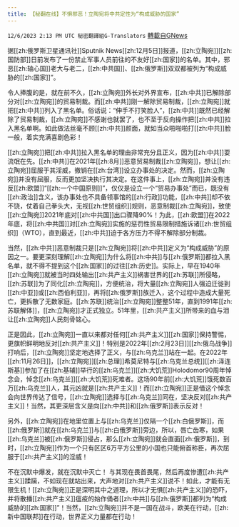 ```yaml
---
title: 【秘翻在线】不惧邪恶！立陶宛将中共定性为“构成威胁的国家”
---
```

`12/6/2023 2:13 PM UTC 秘密翻譯組G-Translators` [轉載自GNews](https://gnews.org/articles/2078356)

据[[zh:俄罗斯卫星通讯社]]Sputnik News[[zh:12月5日]]报道，[[zh:立陶宛]][[zh:国防部]]日前发布了一份禁止军事人员前往的不友好[[zh:国家]]的名单。其中，邪恶[[zh:轴心国]]老大与老二，[[zh:中共国]]、[[zh:俄罗斯]]双双都被列为“构成威胁的[[zh:国家]]”。

令人捧腹的是，就在前不久，[[zh:立陶宛]]外长对外界宣布，[[zh:中共]]已解除部分对[[zh:立陶宛]]的贸易制裁。而[[zh:中共]]刚一解除贸易制裁，[[zh:立陶宛]]就把[[zh:中共]]列入了黑名单。俗话说：“伸手不打笑脸人”，[[zh:中共]]既然已经解除了贸易制裁，[[zh:立陶宛]]不感谢也就罢了，也不至于反向操作把[[zh:中共]]拉入黑名单啊。如此做法丝毫不顾[[zh:中共]]颜面，就如当众啪啪啪打[[zh:中共]]脸一般，着实充满喜剧色彩！

[[zh:立陶宛]]把[[zh:中共]]拉入黑名单的理由非常充分且正义，因为[[zh:中共]]耍流氓在先。[[zh:中共]]在2021年[[zh:8月]]恶意贸易制裁[[zh:立陶宛]]，想让[[zh:立陶宛]]屈服于其淫威，撤销在[[zh:台湾]]设立办事处的决定。然而，[[zh:立陶宛]]并没有屈服，反而更加坚决执行其决定。在这件事上，[[zh:立陶宛]]并没有违反[[zh:欧盟]]“[[zh:一个中国原则]]”，仅仅是设立一个“贸易办事处”而已，既没有[[zh:政治]]含义，该办事处也不具备领事馆的[[zh:行政]]功能，[[zh:中共]]却不依不饶，仗着自己拳头大，无视[[zh:世贸组织]]规则，恶意制裁[[zh:立陶宛]]，致使[[zh:立陶宛]]2021年底对[[zh:中共国]]出口骤降90%！为此，[[zh:欧盟]]在2022年底，将[[zh:中共国]]对[[zh:立陶宛]]实施的惩罚性贸易限制措施诉诸[[zh:世贸组织]]（WTO），直到最近，[[zh:中共]]迫于各方压力不得不解除部分制裁。

当然，[[zh:中共]]恶意制裁只是[[zh:立陶宛]]将[[zh:中共]]定义为“构成威胁”的原因之一。要更深刻理解[[zh:立陶宛]]为什么将[[zh:中共]]与[[zh:俄罗斯]]都拉入黑名单，就不得不提到这个[[zh:国家]]的过往[[zh:历史]]。实际上，早在1940年[[zh:立陶宛]]就被当时四处输出[[zh:共产主义]]祸害世界的[[zh:苏联]]所侵略，[[zh:苏联]]为了同化[[zh:立陶宛]]，方便统治，将大量[[zh:立陶宛]]人强迫迁徙到[[zh:中亚]]或[[zh:西伯利亚]]，再将[[zh:俄罗斯]]族迁入，这个过程中造成大量死亡，更拆散了无数家庭。[[zh:苏联]]统治[[zh:立陶宛]]整整51年，直到1991年[[zh:苏联解体]]，[[zh:立陶宛]]才正式独立。51年里，[[zh:共产主义]]所带来的血与泪让[[zh:立陶宛]]人民刻骨铭心。

正是因此，[[zh:立陶宛]]一直以来都对任何[[zh:共产主义]][[zh:国家]]保持警惕，更旗帜鲜明地反对[[zh:共产主义]]！特别是2022年[[zh:2月23日]][[zh:俄乌战争]]打响后，[[zh:立陶宛]]坚定地选择了正义，与[[zh:乌克兰]]站在一起。在2022年[[zh:11月26日]]，[[zh:立陶宛]][[zh:总理]]希莫尼特与[[zh:乌克兰总统]][[zh:泽连斯基]]参加了在[[zh:基辅]]举行的[[zh:乌克兰]][[zh:大饥荒]]Holodomor90周年悼念会，悼念[[zh:乌克兰]][[zh:大饥荒]]死难者。这场90年前[[zh:大饥荒]]饿死数百万[[zh:乌克兰]]人，其元凶就是[[zh:共产主义]]！而[[zh:立陶宛]]正是借这个悼念会向世界传达了信号，[[zh:立陶宛]]选择与[[zh:乌克兰]]同在，坚决反对[[zh:共产主义]]！当然，其更深层含义是向[[zh:中共]]和[[zh:俄罗斯]]表示反对！

另外，[[zh:立陶宛]]在地里位置上与[[zh:乌克兰]]仅隔一个[[zh:白俄罗斯]]，而[[zh:俄罗斯]]就在[[zh:乌克兰]]与[[zh:白俄罗斯]]旁边，所以，唇亡齿寒，如果[[zh:乌克兰]]被[[zh:俄罗斯]]侵占，那么[[zh:立陶宛]]就会直面[[zh:俄罗斯]]，到时，[[zh:立陶宛]]作为一个只有区区6万平方公里的小国也只能俯首称臣，再次屈服于[[zh:共产主义]]的淫威！

不在沉默中爆发，就在沉默中灭亡！ 与其现在畏首畏尾，然后再度惨遭[[zh:共产主义]]蹂躏，不如现在就站出来，大声地对[[zh:共产主义]]说不！如此，才能有无限生机！[[zh:立陶宛]]正是深明其中之道理，所以才无惧[[zh:共产主义]]的恐吓，并将散播[[zh:共产主义]]瘟疫的始作俑者[[zh:中共]]与[[zh:俄罗斯]]都列为“构成威胁的[[zh:国家]]”！当然，[[zh:立陶宛]]并不是一国在战斗，欧美在行动，[[zh:新中国联邦]]在行动，世界正义力量都在行动！


